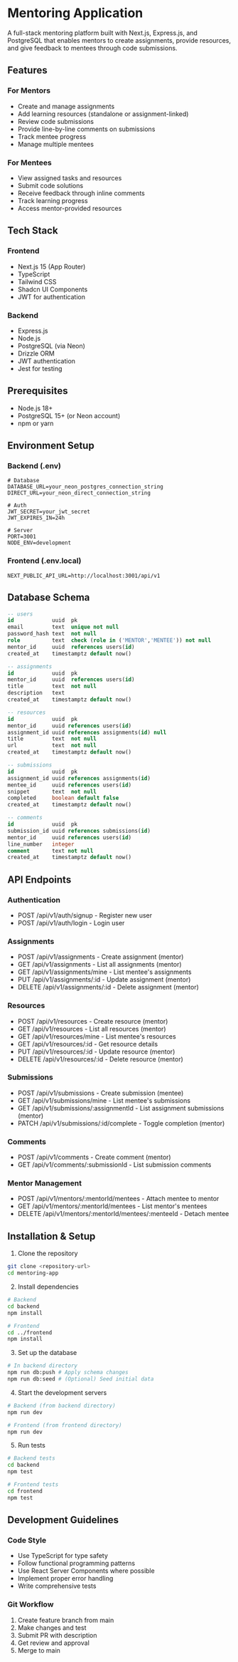 # Mentoring Application

A full-stack mentoring platform built with Next.js, Express.js, and PostgreSQL that enables mentors to create assignments, provide resources, and give feedback to mentees through code submissions.

## Features

### For Mentors
- Create and manage assignments
- Add learning resources (standalone or assignment-linked)
- Review code submissions
- Provide line-by-line comments on submissions
- Track mentee progress
- Manage multiple mentees

### For Mentees
- View assigned tasks and resources
- Submit code solutions
- Receive feedback through inline comments
- Track learning progress
- Access mentor-provided resources

## Tech Stack

### Frontend
- Next.js 15 (App Router)
- TypeScript
- Tailwind CSS
- Shadcn UI Components
- JWT for authentication

### Backend
- Express.js
- Node.js
- PostgreSQL (via Neon)
- Drizzle ORM
- JWT authentication
- Jest for testing

## Prerequisites

- Node.js 18+
- PostgreSQL 15+ (or Neon account)
- npm or yarn

## Environment Setup

### Backend (.env)
```env
# Database
DATABASE_URL=your_neon_postgres_connection_string
DIRECT_URL=your_neon_direct_connection_string

# Auth
JWT_SECRET=your_jwt_secret
JWT_EXPIRES_IN=24h

# Server
PORT=3001
NODE_ENV=development
```

### Frontend (.env.local)
```env
NEXT_PUBLIC_API_URL=http://localhost:3001/api/v1
```

## Database Schema

```sql
-- users
id            uuid  pk
email         text  unique not null
password_hash text  not null
role          text  check (role in ('MENTOR','MENTEE')) not null
mentor_id     uuid  references users(id)
created_at    timestamptz default now()

-- assignments
id            uuid  pk
mentor_id     uuid  references users(id)
title         text  not null
description   text
created_at    timestamptz default now()

-- resources
id            uuid  pk
mentor_id     uuid references users(id)
assignment_id uuid references assignments(id) null
title         text  not null
url           text  not null
created_at    timestamptz default now()

-- submissions
id            uuid  pk
assignment_id uuid references assignments(id)
mentee_id     uuid references users(id)
snippet       text  not null
completed     boolean default false
created_at    timestamptz default now()

-- comments
id            uuid  pk
submission_id uuid references submissions(id)
mentor_id     uuid references users(id)
line_number   integer
comment       text not null
created_at    timestamptz default now()
```

## API Endpoints

### Authentication
- POST /api/v1/auth/signup - Register new user
- POST /api/v1/auth/login - Login user

### Assignments
- POST /api/v1/assignments - Create assignment (mentor)
- GET /api/v1/assignments - List all assignments (mentor)
- GET /api/v1/assignments/mine - List mentee's assignments
- PUT /api/v1/assignments/:id - Update assignment (mentor)
- DELETE /api/v1/assignments/:id - Delete assignment (mentor)

### Resources
- POST /api/v1/resources - Create resource (mentor)
- GET /api/v1/resources - List all resources (mentor)
- GET /api/v1/resources/mine - List mentee's resources
- GET /api/v1/resources/:id - Get resource details
- PUT /api/v1/resources/:id - Update resource (mentor)
- DELETE /api/v1/resources/:id - Delete resource (mentor)

### Submissions
- POST /api/v1/submissions - Create submission (mentee)
- GET /api/v1/submissions/mine - List mentee's submissions
- GET /api/v1/submissions/:assignmentId - List assignment submissions (mentor)
- PATCH /api/v1/submissions/:id/complete - Toggle completion (mentor)

### Comments
- POST /api/v1/comments - Create comment (mentor)
- GET /api/v1/comments/:submissionId - List submission comments

### Mentor Management
- POST /api/v1/mentors/:mentorId/mentees - Attach mentee to mentor
- GET /api/v1/mentors/:mentorId/mentees - List mentor's mentees
- DELETE /api/v1/mentors/:mentorId/mentees/:menteeId - Detach mentee

## Installation & Setup

1. Clone the repository
```bash
git clone <repository-url>
cd mentoring-app
```

2. Install dependencies
```bash
# Backend
cd backend
npm install

# Frontend
cd ../frontend
npm install
```

3. Set up the database
```bash
# In backend directory
npm run db:push # Apply schema changes
npm run db:seed # (Optional) Seed initial data
```

4. Start the development servers
```bash
# Backend (from backend directory)
npm run dev

# Frontend (from frontend directory)
npm run dev
```

5. Run tests
```bash
# Backend tests
cd backend
npm test

# Frontend tests
cd frontend
npm test
```

## Development Guidelines

### Code Style
- Use TypeScript for type safety
- Follow functional programming patterns
- Use React Server Components where possible
- Implement proper error handling
- Write comprehensive tests

### Git Workflow
1. Create feature branch from main
2. Make changes and test
3. Submit PR with description
4. Get review and approval
5. Merge to main